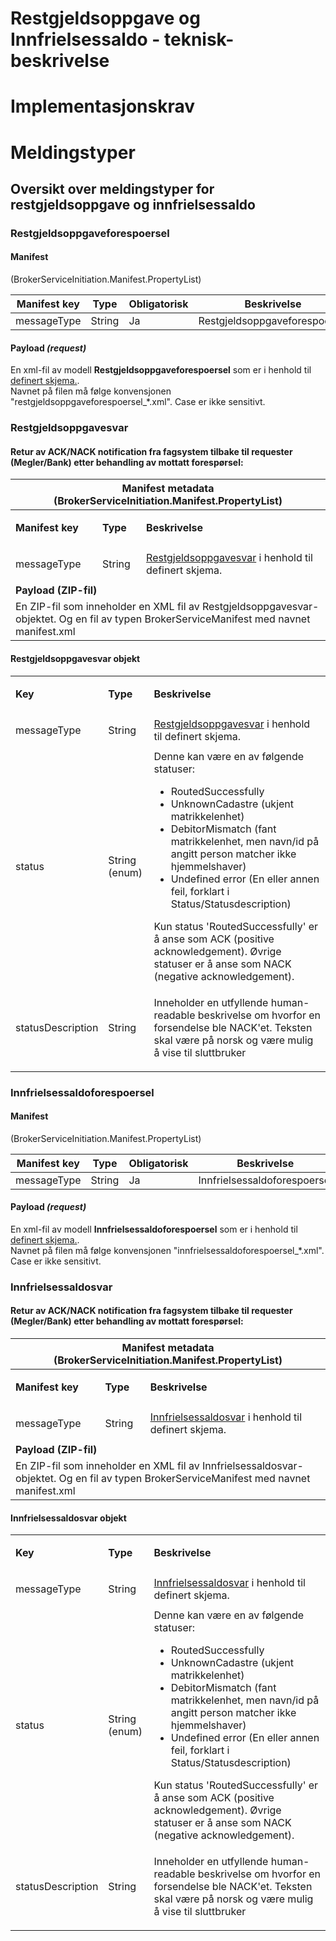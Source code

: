 Restgjeldsoppgave og Innfrielsessaldo - teknisk-beskrivelse
===========================================================


# Implementasjonskrav


# Meldingstyper
## Oversikt over meldingstyper for restgjeldsoppgave og innfrielsessaldo


### Restgjeldsoppgaveforespoersel

#### Manifest
(BrokerServiceInitiation.Manifest.PropertyList)

|Manifest key|Type|Obligatorisk|Beskrivelse|
|--- |--- |--- |--- |
|messageType|String|Ja|Restgjeldsoppgaveforespoersel|

#### Payload *(request)*
En xml-fil av modell **Restgjeldsoppgaveforespoersel** som er i henhold til [definert skjema.](../afpant-model/xsd/dsve.xsd).  
Navnet på filen må følge konvensjonen "restgjeldsoppgaveforespoersel_*.xml". Case er ikke sensitivt.  

### Restgjeldsoppgavesvar

#### Retur av ACK/NACK notification fra fagsystem tilbake til requester (Megler/Bank) etter behandling av mottatt forespørsel:
<table>
	<thead>
		<tr>
			<th colspan="4">Manifest metadata (BrokerServiceInitiation.Manifest.PropertyList)</th>
		</tr>
	</thead>
	<tbody>
		<tr>
			<td><p><strong>Manifest key</strong></p></td>
			<td><p><strong>Type</strong></p></td>
			<td><p><strong>Beskrivelse</strong></p></td>
		</tr>
		<tr>
			<td><p>messageType</p></td>
			<td><p>String</p></td>
			<td>
              <a href="../afpant-model/xsd/dsve.xsd">Restgjeldsoppgavesvar</a> i henhold til definert skjema.
            </td>
		</tr>
		<tr><td colspan="3"><strong>Payload (ZIP-fil)</strong></td></tr>
		<tr><td colspan="3">En ZIP-fil som inneholder en XML fil av Restgjeldsoppgavesvar-objektet. Og en fil av typen BrokerServiceManifest med navnet manifest.xml</td></tr>
	</tbody>
</table>

#### Restgjeldsoppgavesvar objekt
<table>
	<tbody>
		<tr>
			<td><p><strong>Key</strong></p></td>
			<td><p><strong>Type</strong></p></td>
			<td><p><strong>Beskrivelse</strong></p></td>
		</tr>
		<tr>
			<td><p>messageType</p></td>
			<td><p>String</p></td>
			<td><a href="../afpant-model/xsd/dsve.xsd">Restgjeldsoppgavesvar</a> i henhold til definert skjema.</td>
		</tr>
		<tr>
			<td><p>status</p></td>
			<td><p>String (enum)</p></td>
			<td>Denne kan være en av følgende statuser:	<ul><li>RoutedSuccessfully</li><li>UnknownCadastre (ukjent matrikkelenhet)</li><li>DebitorMismatch (fant matrikkelenhet, men navn/id på angitt person matcher ikke hjemmelshaver)</li><li>Undefined error (En eller annen feil, forklart i Status/Statusdescription)</li></ul> Kun status 'RoutedSuccessfully' er å anse som ACK (positive acknowledgement). Øvrige statuser er å anse som NACK (negative acknowledgement).</td>
		</tr>
		<tr>
			<td><p>statusDescription</p></td>
			<td><p>String</p></td>
			<td><p>Inneholder en utfyllende human-readable beskrivelse om hvorfor en forsendelse ble NACK'et. Teksten skal være på norsk og være mulig å vise til sluttbruker</td>
		</tr>
	</tbody>
</table>


### Innfrielsessaldoforespoersel

#### Manifest
(BrokerServiceInitiation.Manifest.PropertyList)

|Manifest key|Type|Obligatorisk|Beskrivelse|
|--- |--- |--- |--- |
|messageType|String|Ja|Innfrielsessaldoforespoersel|

#### Payload *(request)*
En xml-fil av modell **Innfrielsessaldoforespoersel** som er i henhold til [definert skjema.](../afpant-model/xsd/dsve.xsd).  
Navnet på filen må følge konvensjonen "innfrielsessaldoforespoersel_*.xml". Case er ikke sensitivt.

### Innfrielsessaldosvar

#### Retur av ACK/NACK notification fra fagsystem tilbake til requester (Megler/Bank) etter behandling av mottatt forespørsel:
<table>
	<thead>
		<tr>
			<th colspan="4">Manifest metadata (BrokerServiceInitiation.Manifest.PropertyList)</th>
		</tr>
	</thead>
	<tbody>
		<tr>
			<td><p><strong>Manifest key</strong></p></td>
			<td><p><strong>Type</strong></p></td>
			<td><p><strong>Beskrivelse</strong></p></td>
		</tr>
		<tr>
			<td><p>messageType</p></td>
			<td><p>String</p></td>
			<td>
              <a href="../afpant-model/xsd/dsve.xsd">Innfrielsessaldosvar</a> i henhold til definert skjema.
            </td>
		</tr>
		<tr><td colspan="3"><strong>Payload (ZIP-fil)</strong></td></tr>
		<tr><td colspan="3">En ZIP-fil som inneholder en XML fil av Innfrielsessaldosvar-objektet. Og en fil av typen BrokerServiceManifest med navnet manifest.xml</td></tr>
	</tbody>
</table>

#### Innfrielsessaldosvar objekt
<table>
	<tbody>
		<tr>
			<td><p><strong>Key</strong></p></td>
			<td><p><strong>Type</strong></p></td>
			<td><p><strong>Beskrivelse</strong></p></td>
		</tr>
		<tr>
			<td><p>messageType</p></td>
			<td><p>String</p></td>
			<td><a href="../afpant-model/xsd/dsve.xsd">Innfrielsessaldosvar</a> i henhold til definert skjema.</td>
		</tr>
		<tr>
			<td><p>status</p></td>
			<td><p>String (enum)</p></td>
			<td>Denne kan være en av følgende statuser:	<ul><li>RoutedSuccessfully</li><li>UnknownCadastre (ukjent matrikkelenhet)</li><li>DebitorMismatch (fant matrikkelenhet, men navn/id på angitt person matcher ikke hjemmelshaver)</li><li>Undefined error (En eller annen feil, forklart i Status/Statusdescription)</li></ul> Kun status 'RoutedSuccessfully' er å anse som ACK (positive acknowledgement). Øvrige statuser er å anse som NACK (negative acknowledgement).</td>
		</tr>
		<tr>
			<td><p>statusDescription</p></td>
			<td><p>String</p></td>
			<td><p>Inneholder en utfyllende human-readable beskrivelse om hvorfor en forsendelse ble NACK'et. Teksten skal være på norsk og være mulig å vise til sluttbruker</td>
		</tr>
	</tbody>
</table>
